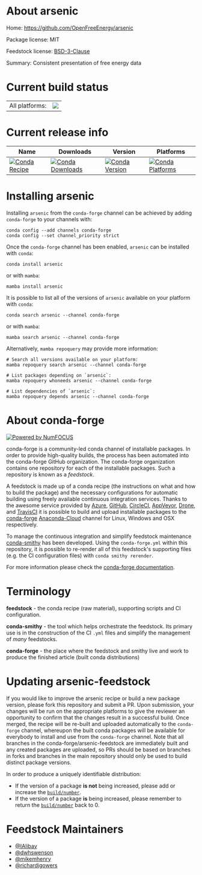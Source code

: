 About arsenic
=============

Home: https://github.com/OpenFreeEnergy/arsenic

Package license: MIT

Feedstock license: [BSD-3-Clause](https://github.com/conda-forge/arsenic-feedstock/blob/main/LICENSE.txt)

Summary: Consistent presentation of free energy data

Current build status
====================


<table><tr><td>All platforms:</td>
    <td>
      <a href="https://dev.azure.com/conda-forge/feedstock-builds/_build/latest?definitionId=14112&branchName=main">
        <img src="https://dev.azure.com/conda-forge/feedstock-builds/_apis/build/status/arsenic-feedstock?branchName=main">
      </a>
    </td>
  </tr>
</table>

Current release info
====================

| Name | Downloads | Version | Platforms |
| --- | --- | --- | --- |
| [![Conda Recipe](https://img.shields.io/badge/recipe-arsenic-green.svg)](https://anaconda.org/conda-forge/arsenic) | [![Conda Downloads](https://img.shields.io/conda/dn/conda-forge/arsenic.svg)](https://anaconda.org/conda-forge/arsenic) | [![Conda Version](https://img.shields.io/conda/vn/conda-forge/arsenic.svg)](https://anaconda.org/conda-forge/arsenic) | [![Conda Platforms](https://img.shields.io/conda/pn/conda-forge/arsenic.svg)](https://anaconda.org/conda-forge/arsenic) |

Installing arsenic
==================

Installing `arsenic` from the `conda-forge` channel can be achieved by adding `conda-forge` to your channels with:

```
conda config --add channels conda-forge
conda config --set channel_priority strict
```

Once the `conda-forge` channel has been enabled, `arsenic` can be installed with `conda`:

```
conda install arsenic
```

or with `mamba`:

```
mamba install arsenic
```

It is possible to list all of the versions of `arsenic` available on your platform with `conda`:

```
conda search arsenic --channel conda-forge
```

or with `mamba`:

```
mamba search arsenic --channel conda-forge
```

Alternatively, `mamba repoquery` may provide more information:

```
# Search all versions available on your platform:
mamba repoquery search arsenic --channel conda-forge

# List packages depending on `arsenic`:
mamba repoquery whoneeds arsenic --channel conda-forge

# List dependencies of `arsenic`:
mamba repoquery depends arsenic --channel conda-forge
```


About conda-forge
=================

[![Powered by
NumFOCUS](https://img.shields.io/badge/powered%20by-NumFOCUS-orange.svg?style=flat&colorA=E1523D&colorB=007D8A)](https://numfocus.org)

conda-forge is a community-led conda channel of installable packages.
In order to provide high-quality builds, the process has been automated into the
conda-forge GitHub organization. The conda-forge organization contains one repository
for each of the installable packages. Such a repository is known as a *feedstock*.

A feedstock is made up of a conda recipe (the instructions on what and how to build
the package) and the necessary configurations for automatic building using freely
available continuous integration services. Thanks to the awesome service provided by
[Azure](https://azure.microsoft.com/en-us/services/devops/), [GitHub](https://github.com/),
[CircleCI](https://circleci.com/), [AppVeyor](https://www.appveyor.com/),
[Drone](https://cloud.drone.io/welcome), and [TravisCI](https://travis-ci.com/)
it is possible to build and upload installable packages to the
[conda-forge](https://anaconda.org/conda-forge) [Anaconda-Cloud](https://anaconda.org/)
channel for Linux, Windows and OSX respectively.

To manage the continuous integration and simplify feedstock maintenance
[conda-smithy](https://github.com/conda-forge/conda-smithy) has been developed.
Using the ``conda-forge.yml`` within this repository, it is possible to re-render all of
this feedstock's supporting files (e.g. the CI configuration files) with ``conda smithy rerender``.

For more information please check the [conda-forge documentation](https://conda-forge.org/docs/).

Terminology
===========

**feedstock** - the conda recipe (raw material), supporting scripts and CI configuration.

**conda-smithy** - the tool which helps orchestrate the feedstock.
                   Its primary use is in the construction of the CI ``.yml`` files
                   and simplify the management of *many* feedstocks.

**conda-forge** - the place where the feedstock and smithy live and work to
                  produce the finished article (built conda distributions)


Updating arsenic-feedstock
==========================

If you would like to improve the arsenic recipe or build a new
package version, please fork this repository and submit a PR. Upon submission,
your changes will be run on the appropriate platforms to give the reviewer an
opportunity to confirm that the changes result in a successful build. Once
merged, the recipe will be re-built and uploaded automatically to the
`conda-forge` channel, whereupon the built conda packages will be available for
everybody to install and use from the `conda-forge` channel.
Note that all branches in the conda-forge/arsenic-feedstock are
immediately built and any created packages are uploaded, so PRs should be based
on branches in forks and branches in the main repository should only be used to
build distinct package versions.

In order to produce a uniquely identifiable distribution:
 * If the version of a package **is not** being increased, please add or increase
   the [``build/number``](https://docs.conda.io/projects/conda-build/en/latest/resources/define-metadata.html#build-number-and-string).
 * If the version of a package **is** being increased, please remember to return
   the [``build/number``](https://docs.conda.io/projects/conda-build/en/latest/resources/define-metadata.html#build-number-and-string)
   back to 0.

Feedstock Maintainers
=====================

* [@IAlibay](https://github.com/IAlibay/)
* [@dwhswenson](https://github.com/dwhswenson/)
* [@mikemhenry](https://github.com/mikemhenry/)
* [@richardjgowers](https://github.com/richardjgowers/)

